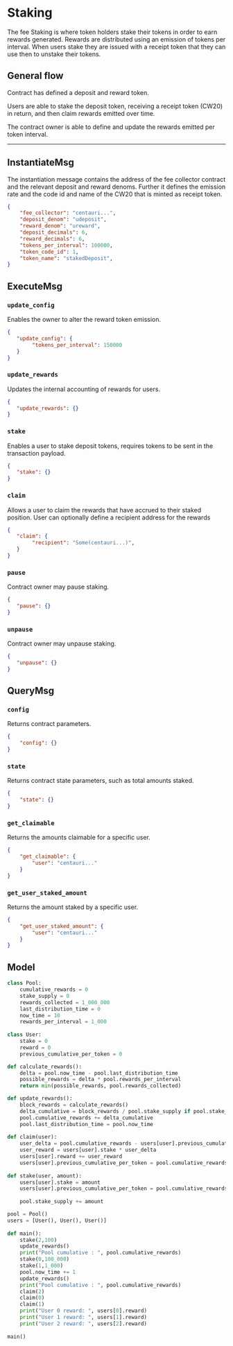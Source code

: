 # Staking

The fee Staking is where token holders stake their tokens in order to earn rewards generated. Rewards are distributed using an emission of tokens per interval. When users stake they are issued with a receipt token that they can use then to unstake their tokens.

## General flow

Contract has defined a deposit and reward token.

Users are able to stake the deposit token, receiving a receipt token (CW20) in return, and then claim rewards emitted over time.

The contract owner is able to define and update the rewards emitted per token interval.

---

## InstantiateMsg

The instantiation message contains the address of the fee collector contract and the relevant deposit and reward denoms. Further it defines the emission rate and the code id and name of the CW20 that is minted as receipt token.

```json
{
    "fee_collector": "centauri...",
    "deposit_denom": "udeposit",
    "reward_denom": "ureward",
    "deposit_decimals": 6,
    "reward_decimals": 6,
    "tokens_per_interval": 100000,
    "token_code_id": 1,
    "token_name": "stakedDeposit",
}
```

## ExecuteMsg

### `update_config`

Enables the owner to alter the reward token emission.

```json
{
   "update_config": {
        "tokens_per_interval": 150000
   } 
}
```

### `update_rewards`

Updates the internal accounting of rewards for users.

```json
{
   "update_rewards": {} 
}
```

### `stake`

Enables a user to stake deposit tokens, requires tokens to be sent in the transaction payload.

```json
{
   "stake": {} 
}
```

### `claim`

Allows a user to claim the rewards that have accrued to their staked position. User can optionally define a recipient address for the rewards

```json
{
   "claim": {
        "recipient": "Some(centauri...)",
   } 
}
```

### `pause`

Contract owner may pause staking.

```json
{
   "pause": {} 
}
```

### `unpause`

Contract owner may unpause staking.

```json
{
   "unpause": {} 
}
```

## QueryMsg

### `config`

Returns contract parameters.

```json
{
    "config": {}
}
```

### `state`

Returns contract state parameters, such as total amounts staked.

```json
{
    "state": {}
}
```

### `get_claimable`

Returns the amounts claimable for a specific user.

```json
{
    "get_claimable": {
        "user": "centauri..."
    }
}
```

### `get_user_staked_amount`

Returns the amount staked by a specific user.

```json
{
    "get_user_staked_amount": {
        "user": "centauri..."
    }
}
```

## Model

```python
class Pool:
    cumulative_rewards = 0
    stake_supply = 0
    rewards_collected = 1_000_000
    last_distribution_time = 0
    now_time = 10
    rewards_per_interval = 1_000
    
class User:    
    stake = 0
    reward = 0
    previous_cumulative_per_token = 0

def calculate_rewards():
    delta = pool.now_time - pool.last_distribution_time
    possible_rewards = delta * pool.rewards_per_interval
    return min(possible_rewards, pool.rewards_collected)

def update_rewards():
    block_rewards = calculate_rewards()
    delta_cumulative = block_rewards / pool.stake_supply if pool.stake_supply > 0 else 0 
    pool.cumulative_rewards += delta_cumulative
    pool.last_distribution_time = pool.now_time
    
def claim(user):    
    user_delta = pool.cumulative_rewards - users[user].previous_cumulative_per_token
    user_reward = users[user].stake * user_delta 
    users[user].reward += user_reward
    users[user].previous_cumulative_per_token = pool.cumulative_rewards
    
def stake(user, amount):
    users[user].stake = amount
    users[user].previous_cumulative_per_token = pool.cumulative_rewards
    
    pool.stake_supply += amount

pool = Pool()
users = [User(), User(), User()]
        
def main():    
    stake(2,100)
    update_rewards()
    print("Pool cumulative : ", pool.cumulative_rewards)
    stake(0,100_000)
    stake(1,1_000)
    pool.now_time += 1
    update_rewards()
    print("Pool cumulative : ", pool.cumulative_rewards)
    claim(2)
    claim(0)
    claim(1)
    print("User 0 reward: ", users[0].reward)
    print("User 1 reward: ", users[1].reward)
    print("User 2 reward: ", users[2].reward)
    
main()
```
